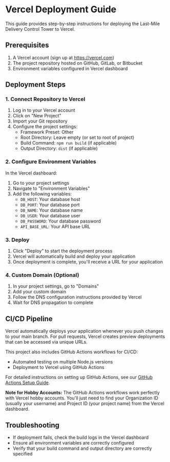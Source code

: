 # Vercel Deployment Guide

This guide provides step-by-step instructions for deploying the Last-Mile Delivery Control Tower to Vercel.

## Prerequisites

1. A Vercel account (sign up at https://vercel.com)
2. The project repository hosted on GitHub, GitLab, or Bitbucket
3. Environment variables configured in Vercel dashboard

## Deployment Steps

### 1. Connect Repository to Vercel

1. Log in to your Vercel account
2. Click on "New Project"
3. Import your Git repository
4. Configure the project settings:
   - Framework Preset: Other
   - Root Directory: Leave empty (or set to root of project)
   - Build Command: `npm run build` (if applicable)
   - Output Directory: `dist` (if applicable)

### 2. Configure Environment Variables

In the Vercel dashboard:
1. Go to your project settings
2. Navigate to "Environment Variables"
3. Add the following variables:
   - `DB_HOST`: Your database host
   - `DB_PORT`: Your database port
   - `DB_NAME`: Your database name
   - `DB_USER`: Your database user
   - `DB_PASSWORD`: Your database password
   - `API_BASE_URL`: Your API base URL

### 3. Deploy

1. Click "Deploy" to start the deployment process
2. Vercel will automatically build and deploy your application
3. Once deployment is complete, you'll receive a URL for your application

### 4. Custom Domain (Optional)

1. In your project settings, go to "Domains"
2. Add your custom domain
3. Follow the DNS configuration instructions provided by Vercel
4. Wait for DNS propagation to complete

## CI/CD Pipeline

Vercel automatically deploys your application whenever you push changes to your main branch. For pull requests, Vercel creates preview deployments that can be accessed via unique URLs.

This project also includes GitHub Actions workflows for CI/CD:
- Automated testing on multiple Node.js versions
- Deployment to Vercel using GitHub Actions

For detailed instructions on setting up GitHub Actions, see our [GitHub Actions Setup Guide](github-actions-setup.md).

**Note for Hobby Accounts:** The GitHub Actions workflows work perfectly with Vercel hobby accounts. You'll just need to find your Organization ID (usually your username) and Project ID (your project name) from the Vercel dashboard.

## Troubleshooting

- If deployment fails, check the build logs in the Vercel dashboard
- Ensure all environment variables are correctly configured
- Verify that your build command and output directory are correctly specified